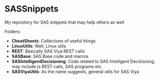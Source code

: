# SASSnippets

My repository for SAS snippets that may help others as well

Folders:
- __CheatSheets__: Collections of useful things
- __LinuxUtils__: Well, Linux utils
- __REST__: Basically SAS Viya REST calls
- __SASBase__: SAS Base code and macros
- __SASIntelligentDecisioning__: Code related to SAS Intelligent Decisioning; may include js REST calls, SAS programs etc.
- __SASViyaUtils__: As the name suggests, general utils for SAS Viya
